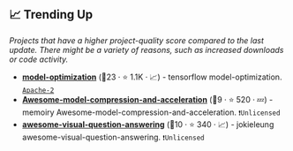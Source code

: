 ## 📈 Trending Up

_Projects that have a higher project-quality score compared to the last update. There might be a variety of reasons, such as increased downloads or code activity._

- <b><a href="https://github.com/tensorflow/model-optimization">model-optimization</a></b> (🥈23 ·  ⭐ 1.1K · 📈) - tensorflow model-optimization. <code><a href="http://bit.ly/3nYMfla">Apache-2</a></code>
- <b><a href="https://github.com/memoiry/Awesome-model-compression-and-acceleration">Awesome-model-compression-and-acceleration</a></b> (🥉9 ·  ⭐ 520 · 💤) - memoiry Awesome-model-compression-and-acceleration. <code>❗Unlicensed</code>
- <b><a href="https://github.com/jokieleung/awesome-visual-question-answering">awesome-visual-question-answering</a></b> (🥉10 ·  ⭐ 340 · 📈) - jokieleung awesome-visual-question-answering. <code>❗Unlicensed</code>

